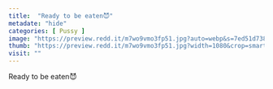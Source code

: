 ```yaml
---
title:  "Ready to be eaten😈"
metadate: "hide"
categories: [ Pussy ]
image: "https://preview.redd.it/m7wo9vmo3fp51.jpg?auto=webp&s=7ed51d738c2560390352eaacbb309091e952e946"
thumb: "https://preview.redd.it/m7wo9vmo3fp51.jpg?width=1080&crop=smart&auto=webp&s=77ed956c338163e312050a388abd515b7613ca33"
visit: ""
---
```

Ready to be eaten😈
